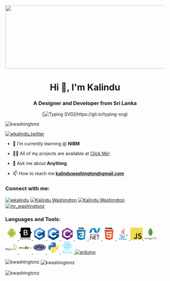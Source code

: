 <!-- [![MasterHead]https://c.tenor.com/IfI3QhJDswEAAAAC/welcome-banner.gif)](https://github.com/kwashingtonz) -->

<div id="header" align="center">
  <img src="https://c.tenor.com/IfI3QhJDswEAAAAC/welcome-banner.gif" width="750" height="200"/>
</div>

<h1 align="center">Hi 👋, I'm Kalindu</h1>
<h3 align="center">A Designer and Developer from Sri Lanka</h3>

<div align="center"> 
  
[![Typing SVG](https://readme-typing-svg.herokuapp.com?font=poppins&size=25&duration=4000&color=13F700&background=4632a8&center=true&vCenter=true&width=600&lines=I'm++a++Full++Stack++Developer++From++Sri++Lanka;Software+Designer;Developer;UI%2FUX++Designer;)](https://git.io/typing-svg)
</div>
<p align="left"> <img src="https://komarev.com/ghpvc/?username=kwashingtonz&label=Profile%20views&color=0e75b6&style=flat" alt="kwashingtonz" /> </p>

<p align="left"> <a href="https://twitter.com/wkalindu" target="blank"><img src="https://img.shields.io/twitter/follow/wkalindu?logo=twitter&style=for-the-badge" alt="wkalindu_twitter" /></a> </p>

- 🌱 I’m currently learning @ ****NIBM****

- 👨‍💻 All of my projects are available at [Click Me!](https://github.com/kwashingtonz?tab=repositories)

- 💬 Ask me about ****Anything****

- 📫 How to reach me **kalinduwashington@gmail.com**

<h3 align="left">Connect with me:</h3>
<p align="left">
<a href="https://twitter.com/wkalindu" target="blank"><img align="center" src="https://raw.githubusercontent.com/rahuldkjain/github-profile-readme-generator/master/src/images/icons/Social/twitter.svg" alt="wkalindu" height="30" width="40" /></a>
<a href="https://linkedin.com/in/kalindu-washington" target="blank"><img align="center" src="https://raw.githubusercontent.com/rahuldkjain/github-profile-readme-generator/master/src/images/icons/Social/linked-in-alt.svg" alt="Kalindu Washington" height="30" width="40" /></a>
<a href="https://www.facebook.com/kalinduwashington" target="blank"><img align="center" src="https://raw.githubusercontent.com/rahuldkjain/github-profile-readme-generator/master/src/images/icons/Social/facebook.svg" alt="Kalindu Washington" height="30" width="40" /></a>
<a href="https://instagram.com/mr_washingtonz" target="blank"><img align="center" src="https://raw.githubusercontent.com/rahuldkjain/github-profile-readme-generator/master/src/images/icons/Social/instagram.svg" alt="mr_washingtonz" height="30" width="40" /></a>

</p>

<h3 align="left">Languages and Tools:</h3>
<p align="left"> <a href="https://developer.android.com" target="_blank" rel="noreferrer"> <img src="https://raw.githubusercontent.com/devicons/devicon/master/icons/android/android-original-wordmark.svg" alt="android" width="40" height="40"/> </a>  <a href="https://getbootstrap.com" target="_blank" rel="noreferrer"> <img src="https://raw.githubusercontent.com/devicons/devicon/master/icons/bootstrap/bootstrap-plain-wordmark.svg" alt="bootstrap" width="40" height="40"/> </a> <a href="https://www.cprogramming.com/" target="_blank" rel="noreferrer"> <img src="https://raw.githubusercontent.com/devicons/devicon/master/icons/c/c-original.svg" alt="c" width="40" height="40"/> </a> <a href="https://www.w3schools.com/cpp/" target="_blank" rel="noreferrer"> <img src="https://raw.githubusercontent.com/devicons/devicon/master/icons/cplusplus/cplusplus-original.svg" alt="cplusplus" width="40" height="40"/> </a> <a href="https://www.w3schools.com/cs/" target="_blank" rel="noreferrer"> <img src="https://raw.githubusercontent.com/devicons/devicon/master/icons/csharp/csharp-original.svg" alt="csharp" width="40" height="40"/> </a> <a href="https://www.w3schools.com/css/" target="_blank" rel="noreferrer"> <img src="https://raw.githubusercontent.com/devicons/devicon/master/icons/css3/css3-original-wordmark.svg" alt="css3" width="40" height="40"/> </a> <a href="https://dotnet.microsoft.com/" target="_blank" rel="noreferrer"> <img src="https://raw.githubusercontent.com/devicons/devicon/master/icons/dot-net/dot-net-original-wordmark.svg" alt="dotnet" width="40" height="40"/> </a> <a href="https://www.w3.org/html/" target="_blank" rel="noreferrer"> <img src="https://raw.githubusercontent.com/devicons/devicon/master/icons/html5/html5-original-wordmark.svg" alt="html5" width="40" height="40"/> </a> <a href="https://www.java.com" target="_blank" rel="noreferrer"> <img src="https://raw.githubusercontent.com/devicons/devicon/master/icons/java/java-original.svg" alt="java" width="40" height="40"/> </a> <a href="https://developer.mozilla.org/en-US/docs/Web/JavaScript" target="_blank" rel="noreferrer"> <img src="https://raw.githubusercontent.com/devicons/devicon/master/icons/javascript/javascript-original.svg" alt="javascript" width="40" height="40"/> </a> <a href="https://www.mongodb.com/" target="_blank" rel="noreferrer"> <img src="https://raw.githubusercontent.com/devicons/devicon/master/icons/mongodb/mongodb-original-wordmark.svg" alt="mongodb" width="40" height="40"/> </a> <a href="https://www.mysql.com/" target="_blank" rel="noreferrer"> <img src="https://raw.githubusercontent.com/devicons/devicon/master/icons/mysql/mysql-original-wordmark.svg" alt="mysql" width="40" height="40"/> </a> <a href="https://nodejs.org" target="_blank" rel="noreferrer"> <img src="https://raw.githubusercontent.com/devicons/devicon/master/icons/nodejs/nodejs-original-wordmark.svg" alt="nodejs" width="40" height="40"/> </a> <a href="https://www.php.net" target="_blank" rel="noreferrer"> <img src="https://raw.githubusercontent.com/devicons/devicon/master/icons/php/php-original.svg" alt="php" width="40" height="40"/> </a> <a href="https://www.python.org" target="_blank" rel="noreferrer"> <img src="https://raw.githubusercontent.com/devicons/devicon/master/icons/python/python-original.svg" alt="python" width="40" height="40"/> </a> <a href="https://reactjs.org/" target="_blank" rel="noreferrer"> <img src="https://raw.githubusercontent.com/devicons/devicon/master/icons/react/react-original-wordmark.svg" alt="react" width="40" height="40"/> </a>  <a href="https://www.arduino.cc/" target="_blank" rel="noreferrer"> <img src="https://cdn.iconscout.com/icon/free/png-256/arduino-226072.png?f=webp&w=256" alt="arduino" width="40" height="40"/> </a> </p>

<p><img align="left" src="https://github-readme-stats.vercel.app/api/top-langs?username=kwashingtonz&show_icons=true&locale=en&layout=compact" alt="kwashingtonz" /></p>

<p>&nbsp;<img align="center" src="https://github-readme-stats.vercel.app/api?username=kwashingtonz&show_icons=true&locale=en" alt="kwashingtonz" /></p>

<p><img align="center" src="https://github-readme-streak-stats.herokuapp.com/?user=kwashingtonz&" alt="kwashingtonz" /></p>

